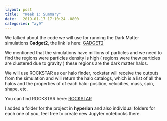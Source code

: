 ```yaml
---
layout: post
title:  "Week 1: Summary"
date:   2019-01-17 17:10:24 -0800
categories: "ay9"
---
```


We talked about the code we will use for running the Dark Matter  simulations **Gadget2**, the link is here: [GADGET2]( https://wwwmpa.mpa-garching.mpg.de/gadget/ )

We mentioned that the simulations have millions of particles and we need to find the regions were particles density is high ( regions were thew particles are clustered due to gravity ) these regions are the dark matter halos.

We will use ROCKSTAR as our halo finder, rockstar will receive the outputs from the simulation and will return the halo catalogs, which is a list of all the halos and the properties of of each halo: position, velocities, mass, spin, shape, etc.

You can find ROCKSTAR here:   [ ROCKSTAR ]( https://bitbucket.org/gfcstanford/rockstar )

I added a folder for the project in **hyperion** and also individual folders for each one of you, feel free to create new Jupyter notebooks there.  
